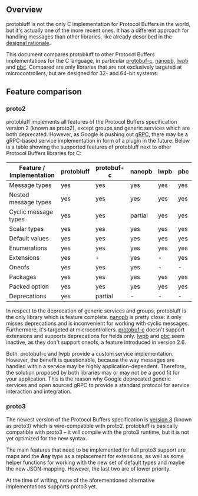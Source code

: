 ## Overview

protobluff is not the only C implementation for Protocol Buffers in the world,
but it's actually one of the more recent ones. It has a different approach for
handling messages than other libraries, like already described in the
[designal rationale](/design-rationale/).

This document compares protobluff to other Protocol Buffers implementations
for the C language, in particular [protobuf-c][], [nanopb][], [lwpb][] and
[pbc][]. Compared are only libraries that are not exclusively targeted at
microcontrollers, but are designed for 32- and 64-bit systems.

## Feature comparison

### proto2

protobluff implements all features of the Protocol Buffers specification
version 2 (known as proto2), except groups and generic services which are both
deprecated. However, as Google is pushing out [gRPC][], there may be a
gRPC-based service implementation in form of a plugin in the future. Below is
a table showing the supported features of protobluff next to other Protocol
Buffers libraries for C:

| Feature / Implementation | protobluff | protobuf-c | nanopb  | lwpb | pbc |
|--------------------------|------------|------------|---------|------|-----|
| Message types            | yes        | yes        | yes     | yes  | yes |
| Nested message types     | yes        | yes        | yes     | yes  | yes |
| Cyclic message types     | yes        | yes        | partial | yes  | yes |
| Scalar types             | yes        | yes        | yes     | yes  | yes |
| Default values           | yes        | yes        | yes     | yes  | yes |
| Enumerations             | yes        | yes        | yes     | yes  | yes |
| Extensions               | yes        | -          | yes     | -    | yes |
| Oneofs                   | yes        | yes        | yes     | -    | -   |
| Packages                 | yes        | yes        | yes     | yes  | yes |
| Packed option            | yes        | yes        | yes     | yes  | yes |
| Deprecations             | yes        | partial    | -       | -    | -   |

In respect to the deprecation of generic services and groups, protobluff is the
only library which is feature complete. [nanopb][] is pretty close: it only
misses deprecations and is inconvenient for working with cyclic messages.
Furthermore, it's targeted at microcontrollers. [protobuf-c][] doesn't support
extensions and supports deprecations for fields only. [lwpb][] and [pbc][] seem
inactive, as they don't support oneofs, a feature introduced in version 2.6.

Both, protobuf-c and lwpb provide a custom service implementation. However, the
benefit is questionable, because the way messages are handled within a service
may be highly application-dependent. Therefore, the solution proposed by both
libraries may or may not be a good fit for your application. This is the reason
why Google deprecated generic services and open sourced gRPC to provide a
standard protocol for service interaction and integration.

### proto3

The newest version of the Protocol Buffers specification is
[version 3][Protocol Buffers specification] (known as proto3) which is
wire-compatible with proto2. protobluff is basically compatible with proto3 –
it will compile with the proto3 runtime, but it is not yet optimized for the
new syntax.

The main features that need to be implemented for full proto3 support are
maps and the **Any** type as a replacement for extensions, as well as some
helper functions for working with the new set of default types and maybe the
new JSON-mapping. However, the last two are of lower priority.

At the time of writing, none of the aforementioned alternative implementations
supports proto3 yet.

[protobuf-c]: https://github.com/protobuf-c/protobuf-c
[nanopb]: https://github.com/nanopb/nanopb
[lwpb]: https://github.com/acg/lwpb
[pbc]: https://github.com/cloudwu/pbc
[gRPC]: http://grpc.io
[Protocol Buffers specification]: https://developers.google.com/protocol-buffers/docs/proto3?hl=en

